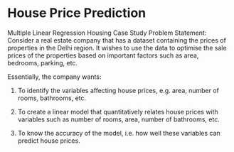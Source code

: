# House Price Prediction

Multiple Linear Regression
Housing Case Study
Problem Statement:
Consider a real estate company that has a dataset containing the prices of properties in the Delhi region. It wishes to use the data to optimise the sale prices of the properties based on important factors such as area, bedrooms, parking, etc.

Essentially, the company wants:

1) To identify the variables affecting house prices, e.g. area, number of rooms, bathrooms, etc.

2) To create a linear model that quantitatively relates house prices with variables such as number of rooms, area, number of bathrooms, etc.

3) To know the accuracy of the model, i.e. how well these variables can predict house prices.
